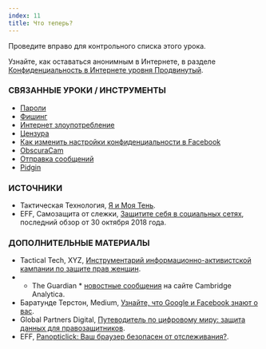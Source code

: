 ```yaml
---
index: 11
title: Что теперь?
---
```

Проведите вправо для контрольного списка этого урока.

Узнайте, как оставаться анонимным в Интернете, в разделе [Конфиденциальность в Интернете уровня Продвинутый](umbrella://communications/online-privacy/advanced).

### СВЯЗАННЫЕ УРОКИ / ИНСТРУМЕНТЫ

*   [Пароли](umbrella://information/passwords)
*   [Фишинг](umbrella://communications/phishing)
*   [Интернет злоупотребление](umbrella://communications/online-abuse)
*   [Цензура](umbrella://communications/censorship)
*   [Как изменить настройки конфиденциальности в Facebook](umbrella://tools/other/s_facebook.md)
*   [ObscuraCam](umbrella://tools/messagging/s_obscuracam.md)
*   [Отправка сообщений](umbrella://communications/sending-a-message)
*   [Pidgin](umbrella://tools/messagging/s_pidgin.md)

### ИСТОЧНИКИ

*   Тактическая Технология, [Я и Моя Тень](https://myshadow.org/).
*   EFF, Самозащита от слежки, [Защитите себя в социальных сетях](https://ssd.eff.org/en/module/protecting-yourself-social-networks), последний обзор от 30 октября 2018 года.

### ДОПОЛНИТЕЛЬНЫЕ МАТЕРИАЛЫ

*   Tactical Tech, XYZ, [Инструментарий информационно-активистской кампании по защите прав женщин](https://xyz.informationactivism.org/en/womens-rights-campaigning-info-activism-toolkit).
* * The Guardian * [новостные сообщения](https://www.theguardian.com/uk-news/cambridge-analytica) на сайте Cambridge Analytica.
*   Баратунде Терстон, Medium, [Узнайте, что Google и Facebook знают о вас](https://medium.com/s/trustissues/find-out-what-google-and-facebook-know-about-you-31d0fa6d7b61).
*   Global Partners Digital, [Путеводитель по цифровому миру: защита данных для правозащитников](https://www.gp-digital.org/wp-content/uploads/2018/07/travelguidetodataprotection.pdf).
* EFF, [Panopticlick: Ваш браузер безопасен от отслеживания?](Https://panopticlick.eff.org/).